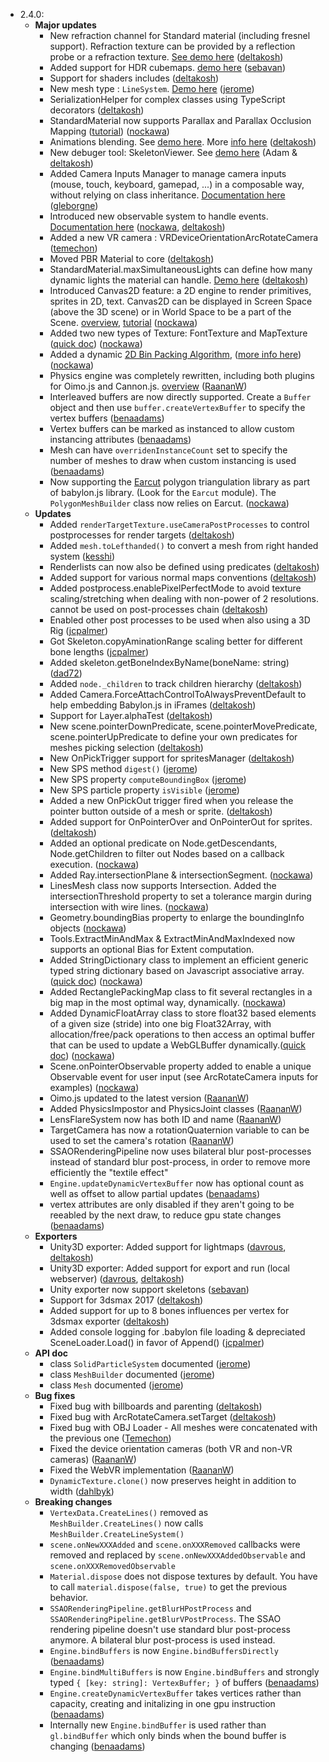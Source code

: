 - 2.4.0:
  - **Major updates**    
    - New refraction channel for Standard material (including fresnel support). Refraction texture can be provided by a reflection probe or a refraction texture. [See demo here](http://www.babylonjs.com/Demos/refraction/) ([deltakosh](https://github.com/deltakosh))
    - Added support for HDR cubemaps. [demo here](http://www.babylonjs-playground.com/#19JGPR#4) ([sebavan](https://github.com/sebavan))
    - Support for shaders includes ([deltakosh](https://github.com/deltakosh))
    - New mesh type : `LineSystem`. [Demo here](http://www.babylonjs-playground.com/#2K1IS4#5) ([jerome](https://github.com/jbousquie))
    - SerializationHelper for complex classes using TypeScript decorators ([deltakosh](https://github.com/deltakosh))
    - StandardMaterial now supports Parallax and Parallax Occlusion Mapping ([tutorial](http://doc.babylonjs.com/tutorials/Using_parallax_mapping)) ([nockawa](https://github.com/nockawa))
    - Animations blending. See [demo here](http://www.babylonjs-playground.com/#2BLI9T#3). More [info here](http://doc.babylonjs.com/tutorials/Animations#animation-blending) ([deltakosh](https://github.com/deltakosh))
    - New debuger tool: SkeletonViewer. See [demo here](http://www.babylonjs-playground.com/#1BZJVJ#8) (Adam & [deltakosh](https://github.com/deltakosh))
    - Added Camera Inputs Manager to manage camera inputs (mouse, touch, keyboard, gamepad, ...) in a composable way, without relying on class inheritance. [Documentation here](http://doc.babylonjs.com/tutorials/Customizing_Camera_Inputs) ([gleborgne](https://github.com/gleborgne))
    - Introduced new observable system to handle events. [Documentation here](http://doc.babylonjs.com/overviews/Observables) ([nockawa](https://github.com/nockawa), [deltakosh](https://github.com/deltakosh))
    - Added a new VR camera : VRDeviceOrientationArcRotateCamera ([temechon](https://github.com/Temechon))
    - Moved PBR Material to core ([deltakosh](https://github.com/deltakosh))
    - StandardMaterial.maxSimultaneousLights can define how many dynamic lights the material can handle. [Demo here](http://www.babylonjs-playground.com/#IRVAX#10) ([deltakosh](https://github.com/deltakosh))
    - Introduced Canvas2D feature: a 2D engine to render primitives, sprites in 2D, text. Canvas2D can be displayed in Screen Space (above the 3D scene) or in World Space to be a part of the Scene. [overview](http://doc.babylonjs.com/overviews/Using_The_Canvas2D), [tutorial](http://doc.babylonjs.com/tutorials/Using_the_Canvas2D) ([nockawa](https://github.com/nockawa))
    - Added two new types of Texture: FontTexture and MapTexture ([quick doc](http://www.html5gamedevs.com/topic/22565-two-new-texture-types-fonttexture-and-maptexture/)) ([nockawa](https://github.com/nockawa))
    - Added a dynamic [2D Bin Packing Algorithm](http://stackoverflow.com/questions/8762569/how-is-2d-bin-packing-achieved-programmatically), ([more info here](http://www.html5gamedevs.com/topic/22565-two-new-texture-types-fonttexture-and-maptexture/)) ([nockawa](https://github.com/nockawa))
    - Physics engine was completely rewritten, including both plugins for Oimo.js and Cannon.js. [overview](http://doc.babylonjs.com/overviews/Using_The_Physics_Engine) ([RaananW](https://github.com/RaananW))
    - Interleaved buffers are now directly supported. Create a `Buffer` object and then use `buffer.createVertexBuffer` to specify the vertex buffers ([benaadams](https://github.com/benaadams)) 
    - Vertex buffers can be marked as instanced to allow custom instancing attributes ([benaadams](https://github.com/benaadams)) 
    - Mesh can have `overridenInstanceCount` set to specify the number of meshes to draw when custom instancing is used ([benaadams](https://github.com/benaadams)) 
    - Now supporting the [Earcut](https://github.com/mapbox/earcut) polygon triangulation library as part of babylon.js library. (Look for the `Earcut` module). The `PolygonMeshBuilder` class now relies on Earcut. ([nockawa](https://github.com/nockawa))	
  - **Updates**
    - Added `renderTargetTexture.useCameraPostProcesses` to control postprocesses for render targets ([deltakosh](https://github.com/deltakosh))
    - Added `mesh.toLefthanded()` to convert a mesh from right handed system ([kesshi](https://github.com/Kesshi))
    - Renderlists can now also be defined using predicates ([deltakosh](https://github.com/deltakosh))
    - Added support for various normal maps conventions ([deltakosh](https://github.com/deltakosh))
    - Added postprocess.enablePixelPerfectMode to avoid texture scaling/stretching when dealing with non-power of 2 resolutions. cannot be used on post-processes chain ([deltakosh](https://github.com/deltakosh))
    - Enabled other post processes to be used when also using a 3D Rig ([jcpalmer](https://github.com/Palmer-JC))
    - Got Skeleton.copyAminationRange scaling better for different bone lengths ([jcpalmer](https://github.com/Palmer-JC))
    - Added skeleton.getBoneIndexByName(boneName: string) ([dad72](https://github.com/dad72))
    - Added `node._children` to track children hierarchy ([deltakosh](https://github.com/deltakosh))
    - Added Camera.ForceAttachControlToAlwaysPreventDefault to help embedding Babylon.js in iFrames ([deltakosh](https://github.com/deltakosh))
    - Support for Layer.alphaTest ([deltakosh](https://github.com/deltakosh))
    - New scene.pointerDownPredicate, scene.pointerMovePredicate, scene.pointerUpPredicate to define your own predicates for meshes picking selection ([deltakosh](https://github.com/deltakosh))
    - New OnPickTrigger support for spritesManager ([deltakosh](https://github.com/deltakosh))
    - New SPS method `digest()` ([jerome](https://github.com/jbousquie))    
    - New SPS property `computeBoundingBox` ([jerome](https://github.com/jbousquie))  
    - New SPS particle property `isVisible` ([jerome](https://github.com/jbousquie)) 
    - Added a new OnPickOut trigger fired when you release the pointer button outside of a mesh or sprite. ([deltakosh](https://github.com/deltakosh))
    - Added support for OnPointerOver and OnPointerOut for sprites. ([deltakosh](https://github.com/deltakosh))
    - Added an optional predicate on Node.getDescendants, Node.getChildren to filter out Nodes based on a callback execution. ([nockawa](https://github.com/nockawa))
    - Added Ray.intersectionPlane & intersectionSegment. ([nockawa](https://github.com/nockawa))
    - LinesMesh class now supports Intersection. Added the intersectionThreshold property to set a tolerance margin during intersection with wire lines. ([nockawa](https://github.com/nockawa))
    - Geometry.boundingBias property to enlarge the boundingInfo objects ([nockawa](https://github.com/nockawa))
    - Tools.ExtractMinAndMax & ExtractMinAndMaxIndexed now supports an optional Bias for Extent computation.
    - Added StringDictionary<T> class to implement an efficient generic typed string dictionary based on Javascript associative array. ([quick doc](http://www.html5gamedevs.com/topic/22566-be-efficient-my-friend-use-stringdictionary/)) ([nockawa](https://github.com/nockawa))
    - Added RectanglePackingMap class to fit several rectangles in a big map in the most optimal way, dynamically. ([nockawa](https://github.com/nockawa))
    - Added DynamicFloatArray class to store float32 based elements of a given size (stride) into one big Float32Array, with allocation/free/pack operations to then access an optimal buffer that can be used to update a WebGLBuffer dynamically.([quick doc](http://www.html5gamedevs.com/topic/22567-dynamicfloatarray-to-the-rescue-for-efficient-instanced-array/)) ([nockawa](https://github.com/nockawa))
    - Scene.onPointerObservable property added to enable a unique Observable event for user input (see ArcRotateCamera inputs for examples) ([nockawa](https://github.com/nockawa))
    - Oimo.js updated to the latest version ([RaananW](https://github.com/RaananW))
    - Added PhysicsImpostor and PhysicsJoint classes  ([RaananW](https://github.com/RaananW))
    - LensFlareSystem now has both ID and name  ([RaananW](https://github.com/RaananW))
    - TargetCamera has now a rotationQuaternion variable to can be used to set the camera's rotation  ([RaananW](https://github.com/RaananW))
    - SSAORenderingPipeline now uses bilateral blur post-processes instead of standard blur post-process, in order to remove more efficiently the "textile effect"
    - `Engine.updateDynamicVertexBuffer` now has optional count as well as offset to allow partial updates ([benaadams](https://github.com/benaadams)) 
    - vertex attributes are only disabled if they aren't going to be reeabled by the next draw, to reduce gpu state changes ([benaadams](https://github.com/benaadams)) 
  - **Exporters**
    - Unity3D exporter: Added support for lightmaps ([davrous](https://github.com/davrous), [deltakosh](https://github.com/deltakosh))
    - Unity3D exporter: Added support for export and run (local webserver) ([davrous](https://github.com/davrous), [deltakosh](https://github.com/deltakosh))
    - Unity exporter now support skeletons ([sebavan](https://github.com/sebavan))
    - Support for 3dsmax 2017 ([deltakosh](https://github.com/deltakosh))
    - Added support for up to 8 bones influences per vertex for 3dsmax exporter ([deltakosh](https://github.com/deltakosh))
    - Added console logging for .babylon file loading & depreciated SceneLoader.Load() in favor of Append() ([jcpalmer](https://github.com/Palmer-JC))
  - **API doc**
    - class `SolidParticleSystem` documented ([jerome](https://github.com/jbousquie))
    - class `MeshBuilder` documented ([jerome](https://github.com/jbousquie))
    - class `Mesh` documented ([jerome](https://github.com/jbousquie))
  - **Bug fixes**
    - Fixed bug with billboards and parenting ([deltakosh](https://github.com/deltakosh))
    - Fixed bug with ArcRotateCamera.setTarget ([deltakosh](https://github.com/deltakosh))
    - Fixed bug with OBJ Loader - All meshes were concatenated with the previous one ([Temechon](https://github.com/Temechon))
    - Fixed the device orientation cameras (both VR and non-VR cameras)  ([RaananW](https://github.com/RaananW))
    - Fixed the WebVR implementation  ([RaananW](https://github.com/RaananW))
    - `DynamicTexture.clone()` now preserves height in addition to width  ([dahlbyk](https://github.com/dahlbyk))
  - **Breaking changes**
    - `VertexData.CreateLines()` removed as `MeshBuilder.CreateLines()` now calls `MeshBuilder.CreateLineSystem()`
    - `scene.onNewXXXAdded` and `scene.onXXXRemoved` callbacks were removed and replaced by `scene.onNewXXXAddedObservable` and `scene.onXXXRemovedObservable`
    - `Material.dispose` does not dispose textures by default. You have to call `material.dispose(false, true)` to get the previous behavior.
    - `SSAORenderingPipeline.getBlurHPostProcess` and `SSAORenderingPipeline.getBlurVPostProcess`. The SSAO rendering pipeline doesn't use standard blur post-process anymore. A bilateral blur post-process is used instead.
    - `Engine.bindBuffers` is now `Engine.bindBuffersDirectly` ([benaadams](https://github.com/benaadams))
    - `Engine.bindMultiBuffers` is now `Engine.bindBuffers` and strongly typed `{ [key: string]: VertexBuffer; }` of buffers ([benaadams](https://github.com/benaadams))
    - `Engine.createDynamicVertexBuffer` takes vertices rather than capacity, creating and initalizing in one gpu instruction ([benaadams](https://github.com/benaadams)) 
    - Internally new `Engine.bindBuffer` is used rather than `gl.bindBuffer` which only binds when the bound buffer is changing ([benaadams](https://github.com/benaadams)) 
